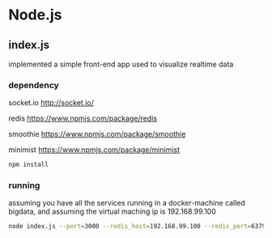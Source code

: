 # Node.js 

## index.js
implemented a simple front-end app used to visualize realtime data
### dependency
socket.io       http://socket.io/

redis           https://www.npmjs.com/package/redis

smoothie        https://www.npmjs.com/package/smoothie

minimist        https://www.npmjs.com/package/minimist

```sh
npm install
```

### running
assuming you have all the services running in a docker-machine called bigdata, and assuming the virtual maching ip is 192.168.99.100
```sh
node index.js --port=3000 --redis_host=192.168.99.100 --redis_port=6379 --subscribe_topic=average-stock-price
```
